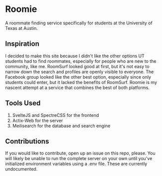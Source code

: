 # Roomie

A roommate finding service specifically for students at the University of Texas at Austin. 

## Inspiration
I decided to make this site because I didn't like the other options UT students had to find roommates, especially for people who are new to the community, like me. RoomSurf looked good at first, but it's not easy to narrow down the search and profiles are openly visible to everyone. The Facebook group looked like the other best option, especially since only students could enter, but it lacked the benefits of RoomSurf. Roomie is my nascent attempt at a service that combines the best of both platforms.

## Tools Used
1. SvelteJS and SpectreCSS for the frontend
2. Actix-Web for the server
3. Meilisearch for the database and search engine

## Contributions
If you would like to contribute, open up an issue on this repo, please. You will likely be unable to run the complete server on your own until you've initialized environment variables using a .env file. These are currently undocumented.
